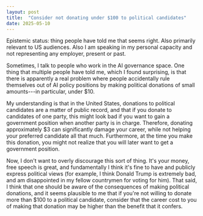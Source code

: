 ```yaml
---
layout: post
title:  "Consider not donating under $100 to political candidates"
date: 2025-05-10
---
```


Epistemic status: thing people have told me that seems right. Also primarily relevant to US audiences. Also I am speaking in my personal capacity and not representing any employer, present or past.

Sometimes, I talk to people who work in the AI governance space. One thing that multiple people have told me, which I found surprising, is that there is apparently a real problem where people accidentally rule themselves out of AI policy positions by making political donations of small amounts---in particular, under $10.

My understanding is that in the United States, donations to political candidates are a matter of public record, and that if you donate to candidates of one party, this might look bad if you want to gain a government position when another party is in charge. Therefore, donating approximately $3 can significantly damage your career, while not helping your preferred candidate all that much. Furthermore, at the time you make this donation, you might not realize that you will later want to get a government position.

Now, I don't want to overly discourage this sort of thing. It's your money, free speech is great, and fundamentally I think it's fine to have and publicly express political views (for example, I think Donald Trump is extremely bad, and am disappointed in my fellow countrymen for voting for him). That said, I think that one should be aware of the consequences of making political donations, and it seems plausible to me that if you're not willing to donate more than $100 to a political candidate, consider that the career cost to you of making that donation may be higher than the benefit that it confers.
